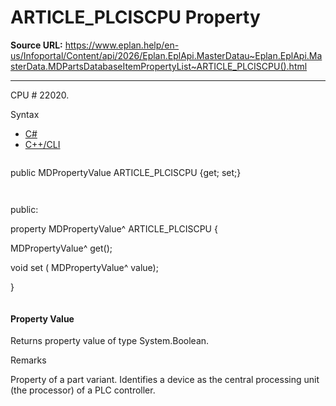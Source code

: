 # ARTICLE_PLCISCPU Property

**Source URL:** https://www.eplan.help/en-us/Infoportal/Content/api/2026/Eplan.EplApi.MasterDatau~Eplan.EplApi.MasterData.MDPartsDatabaseItemPropertyList~ARTICLE_PLCISCPU().html

---

CPU # 22020.

Syntax

- [C#](#i-syntax-CS)
- [C++/CLI](#i-syntax-CPP2005)

```
```
public MDPropertyValue ARTICLE_PLCISCPU {get; set;}
```
```

```
```
public:

property MDPropertyValue^ ARTICLE_PLCISCPU {

   MDPropertyValue^ get();

   void set (    MDPropertyValue^ value);

}
```
```

#### Property Value

Returns property value of type System.Boolean.

Remarks

Property of a part variant. Identifies a device as the central processing unit (the processor) of a PLC controller.
